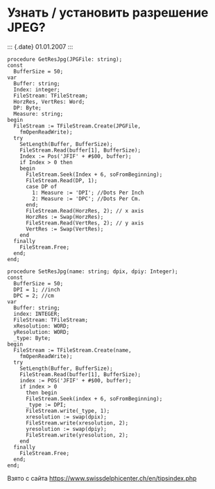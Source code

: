 Узнать / установить разрешение JPEG?
====================================

::: {.date}
01.01.2007
:::

    procedure GetResJpg(JPGFile: string);
    const
      BufferSize = 50;
    var
      Buffer: string;
      Index: integer;
      FileStream: TFileStream;
      HorzRes, VertRes: Word;
      DP: Byte;
      Measure: string;
    begin
      FileStream := TFileStream.Create(JPGFile,
        fmOpenReadWrite);
      try
        SetLength(Buffer, BufferSize);
        FileStream.Read(buffer[1], BufferSize);
        Index := Pos('JFIF' + #$00, buffer);
        if Index > 0 then
        begin
          FileStream.Seek(Index + 6, soFromBeginning);
          FileStream.Read(DP, 1);
          case DP of
            1: Measure := 'DPI'; //Dots Per Inch
            2: Measure := 'DPC'; //Dots Per Cm.
          end;
          FileStream.Read(HorzRes, 2); // x axis
          HorzRes := Swap(HorzRes);
          FileStream.Read(VertRes, 2); // y axis
          VertRes := Swap(VertRes);
        end
      finally
        FileStream.Free;
      end;
    end;
     
    procedure SetResJpg(name: string; dpix, dpiy: Integer);
    const
      BufferSize = 50;
      DPI = 1; //inch
      DPC = 2; //cm
    var
      Buffer: string;
      index: INTEGER;
      FileStream: TFileStream;
      xResolution: WORD;
      yResolution: WORD;
      _type: Byte;
    begin
      FileStream := TFileStream.Create(name,
        fmOpenReadWrite);
      try
        SetLength(Buffer, BufferSize);
        FileStream.Read(buffer[1], BufferSize);
        index := POS('JFIF' + #$00, buffer);
        if index > 0
          then begin
          FileStream.Seek(index + 6, soFromBeginning);
          _type := DPI;
          FileStream.write(_type, 1);
          xresolution := swap(dpix);
          FileStream.write(xresolution, 2);
          yresolution := swap(dpiy);
          FileStream.write(yresolution, 2);
        end
      finally
        FileStream.Free;
      end;
    end;

Взято с сайта <https://www.swissdelphicenter.ch/en/tipsindex.php>
